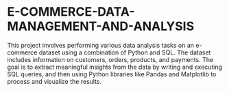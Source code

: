 # E-COMMERCE-DATA-MANAGEMENT-AND-ANALYSIS

This project involves performing various data analysis tasks on an e-commerce dataset using a combination of Python and SQL. The dataset includes information on customers, orders, products, and payments. The goal is to extract meaningful insights from the data by writing and executing SQL queries, and then using Python libraries like Pandas and Matplotlib to process and visualize the results.
